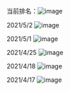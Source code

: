 当前排名：![image](https://user-images.githubusercontent.com/26736402/117334685-e2689c00-aecc-11eb-81ab-96a2698f27ad.png)


2021/5/2
![image](https://user-images.githubusercontent.com/26736402/116959930-9dc4e100-acd1-11eb-9447-bcfd8ac2e69a.png)

2021/5/1
![image](https://user-images.githubusercontent.com/26736402/116959913-8f76c500-acd1-11eb-8d0c-b54b6a2483bb.png)

2021/4/25
![image](https://user-images.githubusercontent.com/26736402/116959877-79690480-acd1-11eb-9491-7ea85b1ed61a.png)

2021/4/18
![image](https://user-images.githubusercontent.com/26736402/116959838-66eecb00-acd1-11eb-934b-c567317bcdce.png)

2021/4/17
![image](https://user-images.githubusercontent.com/26736402/116959798-52123780-acd1-11eb-9c4d-7209aa1e58d5.png)
